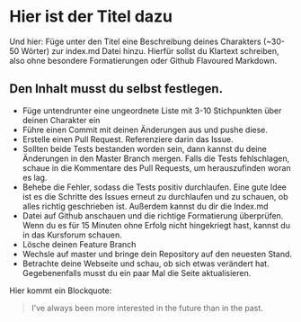 # Hier ist der Titel dazu

Und hier: Füge unter den Titel eine Beschreibung deines Charakters (~30-50 Wörter) zur index.md Datei hinzu. Hierfür sollst du Klartext schreiben, also ohne besondere Formatierungen oder Github Flavoured Markdown.

## Den Inhalt musst du selbst festlegen.

* Füge untendrunter eine ungeordnete Liste mit 3-10 Stichpunkten über deinen Charakter ein
* Führe einen Commit mit deinen Änderungen aus und pushe diese.
* Erstelle einen Pull Request. Referenziere darin das Issue.
* Sollten beide Tests bestanden worden sein, dann kannst du deine Änderungen in den Master Branch mergen. Falls die Tests fehlschlagen, schaue in die Kommentare des Pull Requests, um herauszufinden woran es lag. 
* Behebe die Fehler, sodass die Tests positiv durchlaufen. Eine gute Idee ist es die Schritte des Issues erneut zu durchlaufen und zu schauen, ob alles richtig geschrieben ist. Außerdem kannst du dir die Index.md 
* Datei auf Github anschauen und die richtige Formatierung überprüfen. Wenn du es für 15 Minuten ohne Erfolg nicht hingekriegt hast, kannst du in das Kursforum schauen.
* Lösche deinen Feature Branch
* Wechsle auf master und bringe dein Repository auf den neuesten Stand.
* Betrachte deine Webseite und schau, ob sich etwas verändert hat. Gegebenenfalls musst du ein paar Mal die Seite aktualisieren.

Hier kommt ein Blockquote:

> I’ve always been more interested
> in the future than in the past.